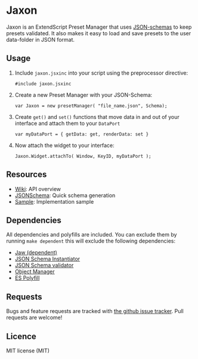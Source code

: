 Jaxon 
=====

Jaxon is an ExtendScript Preset Manager that uses  [JSON-schemas](http://json-schema.org/) to keep presets validated. It also makes it easy to load and save presets to the user data-folder in JSON format.


Usage
-----

1. Include `jaxon.jsxinc` into your script using the preprocessor directive:
   
    `#include jaxon.jsxinc`

2. Create a new Preset Manager with your JSON-Schema:

    `var Jaxon = new presetManager( "file_name.json", Schema);`

3. Create `get()` and `set()` functions that move data in and out of your interface and attach them to your `DataPort`

    `var myDataPort = { getData: get, renderData: set }`

4. Now attach the widget to your interface:

    `Jaxon.Widget.attachTo( Window, KeyID, myDataPort );`


Resources
---------
- [Wiki](https://github.com/GitBruno/Jaxon/wiki/Home): API overview
- [JSONSchema](https://jsonschema.net): Quick schema generation
- [Sample](https://github.com/GitBruno/Jaxon/blob/master/sample_sui.jsx): Implementation sample

Dependencies
------------
All dependencies and polyfills are included. You can exclude them by running `make dependent` this will exclude the following dependencies:

- [Jaw (dependent)](https://github.com/GitBruno/Jaw)
- [JSON Schema Instantiator](https://github.com/tomarad/JSON-Schema-Instantiator)
- [JSON Schema validator](https://github.com/iclanzan/jassi)
- [Object Manager](https://github.com/dimik/object-manager)
- [ES Polyfill](https://github.com/GitBruno/Jaw/blob/master/src/es-polyfill.js)


Requests
--------

Bugs and feature requests are tracked with [the github issue tracker](https://github.com/GitBruno/Jaxon/issues). Pull requests are welcome! 


Licence
---------
MIT license (MIT)
